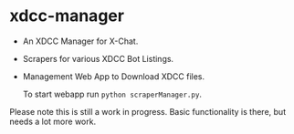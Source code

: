 xdcc-manager
============

* An XDCC Manager for X-Chat.
* Scrapers for various XDCC Bot Listings.
* Management Web App to Download XDCC files.

  To start webapp run `python scraperManager.py`.
  
Please note this is still a work in progress. Basic functionality is there, but needs a lot more work.
